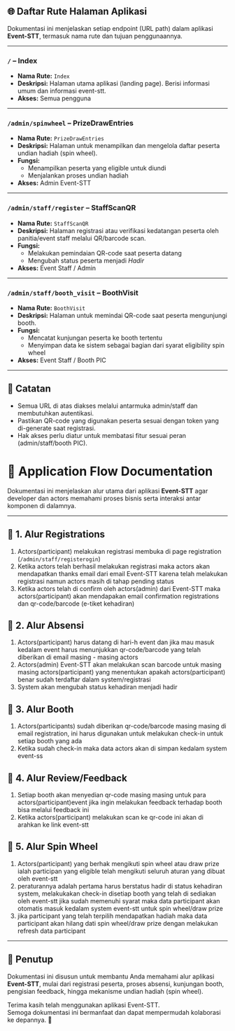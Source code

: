 ## 🌐 Daftar Rute Halaman Aplikasi

Dokumentasi ini menjelaskan setiap endpoint (URL path) dalam aplikasi **Event-STT**, termasuk nama rute dan tujuan penggunaannya.

---

### `/` – **Index**

- **Nama Rute:** `Index`
- **Deskripsi:** Halaman utama aplikasi (landing page). Berisi informasi umum dan informasi event-stt.
- **Akses:** Semua pengguna

---

### `/admin/spinwheel` – **PrizeDrawEntries**

- **Nama Rute:** `PrizeDrawEntries`
- **Deskripsi:** Halaman untuk menampilkan dan mengelola daftar peserta undian hadiah (spin wheel).
- **Fungsi:** 
  - Menampilkan peserta yang eligible untuk diundi
  - Menjalankan proses undian hadiah
- **Akses:** Admin Event-STT

---

### `/admin/staff/register` – **StaffScanQR**

- **Nama Rute:** `StaffScanQR`
- **Deskripsi:** Halaman registrasi atau verifikasi kedatangan peserta oleh panitia/event staff melalui QR/barcode scan.
- **Fungsi:**
  - Melakukan pemindaian QR-code saat peserta datang
  - Mengubah status peserta menjadi *Hadir*
- **Akses:** Event Staff / Admin

---

### `/admin/staff/booth_visit` – **BoothVisit**

- **Nama Rute:** `BoothVisit`
- **Deskripsi:** Halaman untuk memindai QR-code saat peserta mengunjungi booth.
- **Fungsi:**
  - Mencatat kunjungan peserta ke booth tertentu
  - Menyimpan data ke sistem sebagai bagian dari syarat eligibility spin wheel
- **Akses:** Event Staff / Booth PIC

---

## 📝 Catatan

- Semua URL di atas diakses melalui antarmuka admin/staff dan membutuhkan autentikasi.
- Pastikan QR-code yang digunakan peserta sesuai dengan token yang di-generate saat registrasi.
- Hak akses perlu diatur untuk membatasi fitur sesuai peran (admin/staff/booth PIC).


# 📘 Application Flow Documentation

Dokumentasi ini menjelaskan alur utama dari aplikasi **Event-STT** agar developer dan actors memahami proses bisnis serta interaksi antar komponen di dalamnya.

---

## 🏁 1. Alur Registrations

1. Actors(participant) melakukan registrasi membuka di page registration (`/admin/staff/registerogin`)
2. Ketika actors telah berhasil melakukan registrasi maka actors akan mendapatkan thanks email dari email Event-STT karena telah melakukan registrasi namun actors masih di tahap pending status
3. Ketika actors telah di confirm oleh actors(admin) dari Event-STT maka actors(participant) akan mendapakan email confirmation registrations dan qr-code/barcode (e-tiket kehadiran)

## 🏁 2. Alur Absensi

1. Actors(participant) harus datang di hari-h event dan jika mau masuk kedalam event harus menunjukkan qr-code/barcode yang telah diberikan di email masing - masing actors
2. Actors(admin) Event-STT akan melakukan scan barcode untuk masing masing actors(participant) yang menentukan apakah actors(participant) benar sudah terdaftar dalam system/registrasi
3. System akan mengubah status kehadiran menjadi hadir


## 🏁 3. Alur Booth

1. Actors(participants) sudah diberikan qr-code/barcode masing masing di email registration, ini harus digunakan untuk melakukan check-in untuk setiap booth yang ada
2. Ketika sudah check-in maka data actors akan di simpan kedalam system event-ss

## 🏁 4. Alur Review/Feedback

1. Setiap booth akan menyedian qr-code masing masing untuk para actors(participant)event jika ingin melakukan feedback terhadap booth bisa melalui feedback ini
2. Ketika actors(participant) melakukan scan ke qr-code ini akan di arahkan ke link event-stt

## 🏁 5. Alur Spin Wheel

1. Actors(participant) yang berhak mengikuti spin wheel atau draw prize ialah participan yang eligible telah mengikuti seluruh aturan yang dibuat oleh event-stt
2. peraturannya adalah pertama harus berstatus hadir di status kehadiran system, melakukakan check-in disetiap booth yang telah di sediakan oleh event-stt jika sudah memenuhi syarat maka data participant akan otomatis masuk kedalam system event-stt untuk spin wheel/draw prize
3. jika participant yang telah terpilih mendapatkan hadiah maka data participant akan hilang dati spin wheel/draw prize dengan melakukan refresh data participant 

---

## 📩 Penutup

Dokumentasi ini disusun untuk membantu Anda memahami alur aplikasi **Event-STT**, mulai dari registrasi peserta, proses absensi, kunjungan booth, pengisian feedback, hingga mekanisme undian hadiah (spin wheel).

Terima kasih telah menggunakan aplikasi Event-STT.  
Semoga dokumentasi ini bermanfaat dan dapat mempermudah kolaborasi ke depannya. 🎉